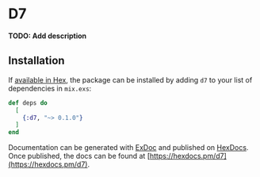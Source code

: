 # D7

**TODO: Add description**

## Installation

If [available in Hex](https://hex.pm/docs/publish), the package can be installed
by adding `d7` to your list of dependencies in `mix.exs`:

```elixir
def deps do
  [
    {:d7, "~> 0.1.0"}
  ]
end
```

Documentation can be generated with [ExDoc](https://github.com/elixir-lang/ex_doc)
and published on [HexDocs](https://hexdocs.pm). Once published, the docs can
be found at [https://hexdocs.pm/d7](https://hexdocs.pm/d7).

